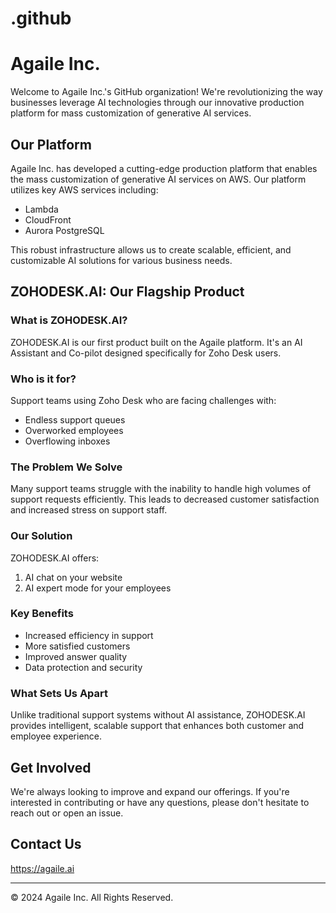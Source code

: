 # .github
# Agaile Inc.

Welcome to Agaile Inc.'s GitHub organization! We're revolutionizing the way businesses leverage AI technologies through our innovative production platform for mass customization of generative AI services.

## Our Platform

Agaile Inc. has developed a cutting-edge production platform that enables the mass customization of generative AI services on AWS. Our platform utilizes key AWS services including:

- Lambda
- CloudFront
- Aurora PostgreSQL

This robust infrastructure allows us to create scalable, efficient, and customizable AI solutions for various business needs.

## ZOHODESK.AI: Our Flagship Product

### What is ZOHODESK.AI?

ZOHODESK.AI is our first product built on the Agaile platform. It's an AI Assistant and Co-pilot designed specifically for Zoho Desk users.

### Who is it for?

Support teams using Zoho Desk who are facing challenges with:
- Endless support queues
- Overworked employees
- Overflowing inboxes

### The Problem We Solve

Many support teams struggle with the inability to handle high volumes of support requests efficiently. This leads to decreased customer satisfaction and increased stress on support staff.

### Our Solution

ZOHODESK.AI offers:

1. AI chat on your website
2. AI expert mode for your employees

### Key Benefits

- Increased efficiency in support
- More satisfied customers
- Improved answer quality
- Data protection and security

### What Sets Us Apart

Unlike traditional support systems without AI assistance, ZOHODESK.AI provides intelligent, scalable support that enhances both customer and employee experience.

## Get Involved

We're always looking to improve and expand our offerings. If you're interested in contributing or have any questions, please don't hesitate to reach out or open an issue.

## Contact Us

https://agaile.ai  

---

© 2024 Agaile Inc. All Rights Reserved.
